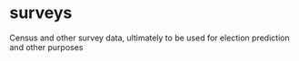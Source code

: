 # surveys
Census and other survey data, ultimately to be used for election prediction and other purposes
